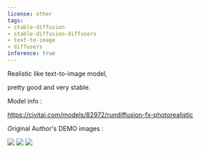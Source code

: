 ```yaml
---
license: other
tags:
- stable-diffusion
- stable-diffusion-diffusers
- text-to-image
- diffusers
inference: true
---
```

Realistic like text-to-image model,

pretty good and very stable.

Model info :

https://civitai.com/models/82972/rundiffusion-fx-photorealistic

Original Author's DEMO images :

![](https://image.civitai.com/xG1nkqKTMzGDvpLrqFT7WA/f7695f57-453f-484d-8412-bf8380ac9512/width=600/RealMan.jpeg)
![](https://image.civitai.com/xG1nkqKTMzGDvpLrqFT7WA/f75023fe-bdc9-493b-ba6f-8e0f8e645ce8/width=600/BrokenDroid.jpeg)
![](https://image.civitai.com/xG1nkqKTMzGDvpLrqFT7WA/e5408489-3e30-4746-9afb-3271526b9ae8/width=600/rundiffusion-fx-photorealistic-img3.jpeg)



